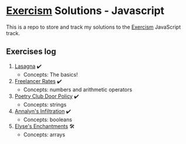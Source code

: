 # [Exercism](https://exercism.org/) Solutions - Javascript
This is a repo to store and track my solutions to the [Exercism](https://exercism.org/) JavaScript track. 

## Exercises log
1. [Lasagna](https://github.com/SurfingElectron/exercism-solutions-javascript/tree/main/lasagna) ✔️
    - Concepts: The basics! 
2. [Freelancer Rates](https://github.com/SurfingElectron/exercism-solutions-javascript/tree/main/freelancer-rates) ✔️
    - Concepts: numbers and arithmetic operators 
3. [Poetry Club Door Policy](https://github.com/SurfingElectron/exercism-solutions-javascript/tree/main/poetry-club-door-policy) ✔️
    - Concepts: strings
4. [Annalyn's Infiltration](https://github.com/SurfingElectron/exercism-solutions-javascript/tree/main/annalyns-infiltration) ✔️
    - Concepts: booleans
5. [Elyse's Enchantments](https://github.com/SurfingElectron/exercism-solutions-javascript/tree/main/elyses-enchantments) 🛠️
    - Concepts: arrays
